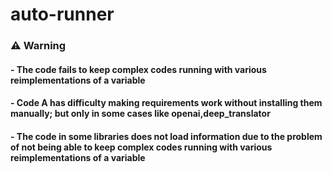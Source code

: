 # auto-runner

### ⚠️ Warning

<h4>- The code fails to keep complex codes running with various reimplementations of a variable</h3>
<h4>- Code A has difficulty making requirements work without installing them manually; but only in some cases like openai,deep_translator</h3>
<h4>- The code in some libraries does not load information due to the problem of not being able to keep complex codes running with various reimplementations of a variable</h3>
